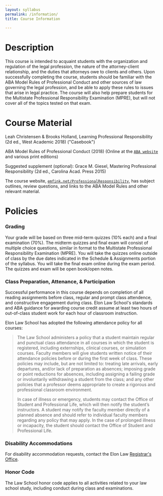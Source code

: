 ```yaml
---
layout: syllabus
permalink: /information/
title: Course Information 
  
---
```


# Description

This course is intended to acquaint students with the organization and regulation of the legal profession, the nature of the attorney-client relationship, and the duties that attorneys owe to clients and others. Upon successfully completing the course, students should be familiar with the ABA Model Rules of Professional Conduct and other sources of law governing the legal profession, and be able to apply these rules to issues that arise in legal practice. The course will also help prepare students for the Multistate Professional Responsibility Examination (MPRE), but will not cover all of the topics tested on that exam.

# Course Material

Leah Christensen & Brooks Holland, Learning Professional Responsibility (2d ed., West Academic 2018) ("Casebook")

ABA Model Rules of Professional Conduct (2018) (Online at the [`ABA website`](https://www.americanbar.org/groups/professional_responsibility/publications/model_rules_of_professional_conduct/model_rules_of_professional_conduct_table_of_contents.html) and various print editions)

Suggested supplement (optional): Grace M. Giesel, Mastering Professional Responsibility (2d ed., Carolina Acad. Press 2015)

The course website, [`emfink.net/ProfessionalResponsibility`](https://www.emfink.net/ProfessionalResponsibility/), has subject outlines, review questions, and links to the ABA Model Rules and other relevant material. 

# Policies

### Grading

Your grade will be based on three mid-term quizzes (10% each) and a final examination (70%). The midterm quizzes and final exam will consist of multiple choice questions, similar in format to the Multistate Professional Responsibility Examination (MPRE). You will take the quizzes online outside of class by the due dates indicated in the Schedule & Assignments portion of the syllabus. You will take the final exam online during the exam period. The quizzes and exam will be open book/open notes.

### Class Preparation, Attenance, & Participation 

Successful performance in this course depends on completion of all reading assignments before class, regular and prompt class attendence, and constructive engagement during class. Elon Law School's standards and ABA guidance for awarding course credit assume at least two hours of out-of-class student work for each hour of classroom instruction. 

Elon Law School has adopted the following attendance policy for all courses:

> The Law School administers a policy that a student maintain regular and punctual class attendance in all courses in which the student is registered, including externships, clinical courses, or simulation courses. Faculty members will give students written notice of their attendance policies before or during the first week of class. These policies may include, but are not limited to: treating late arrivals, early departures, and/or lack of preparation as absences; imposing grade or point reductions for absences, including assigning a failing grade or involuntarily withdrawing a student from the class; and any other policies that a professor deems appropriate to create a rigorous and professional classroom environment.
>   
> In case of illness or emergency, students may contact the Office of Student and Professional Life, which will then notify the student’s instructors. A student may notify the faculty member directly of a planned absence and should refer to individual faculty members regarding any policy that may apply. In the case of prolonged illness or incapacity, the student should contact the Office of Student and Professional Life.

### Disability Accommodations

For disability accommodation requests, contact the Elon Law [Registrar's Office](https://www.elon.edu/e/law/academics/registrar-office/index.html).

### Honor Code

The Law School honor code applies to all activities related to your law school study, including conduct during class and examinations.
